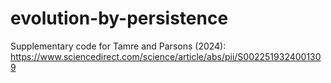 # evolution-by-persistence

Supplementary code for Tamre and Parsons (2024):
https://www.sciencedirect.com/science/article/abs/pii/S0022519324001309
